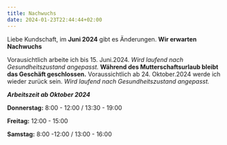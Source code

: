 ```yaml
---
title: Nachwuchs
date: 2024-01-23T22:44:44+02:00
---
```


Liebe Kundschaft, im **Juni 2024** gibt es Änderungen.
**Wir erwarten Nachwuchs**

Vorausichtlich arbeite ich  bis 15. Juni.2024. _Wird laufend nach Gesundheitszustand angepasst._
**Während des Mutterschaftsurlaub bleibt das Geschäft geschlossen.**
Voraussichtlich ab 24. Oktober.2024 werde ich wieder zurück sein. _Wird laufend nach Gesundheitszustand angepasst._



***Arbeitszeit ab Oktober 2024***

**Donnerstag:** 8:00 - 12:00 / 13:30 - 19:00 

**Freitag:** 12:00 - 15:00 

**Samstag:** 8:00 -12:00 / 13:00 - 16:00

